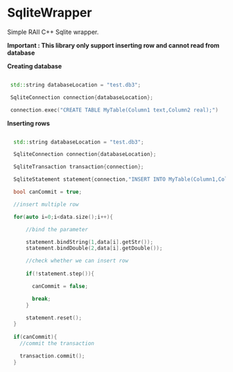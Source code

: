 # SqliteWrapper

Simple RAII C++ Sqlite wrapper.

**Important : This library only support inserting row and cannot read from database**


**Creating database**

```cpp

 std::string databaseLocation = "test.db3";

 SqliteConnection connection{databaseLocation};

 connection.exec("CREATE TABLE MyTable(Column1 text,Column2 real);")


```

**Inserting rows**

```cpp

  std::string databaseLocation = "test.db3";

  SqliteConnection connection{databaseLocation};

  SqliteTransaction transaction{connection};

  SqliteStatement statement{connection,"INSERT INTO MyTable(Column1,Column2) VALUES(?,?);"};

  bool canCommit = true;

  //insert multiple row

  for(auto i=0;i<data.size();i++){

      //bind the parameter

      statement.bindString(1,data[i].getStr());
      statement.bindDouble(2,data[i].getDouble());

      //check whether we can insert row
      
      if(!statement.step()){

        canCommit = false;

        break;
      }

      statement.reset();
  }
  
  if(canCommit){
    //commit the transaction

    transaction.commit();
  }

```